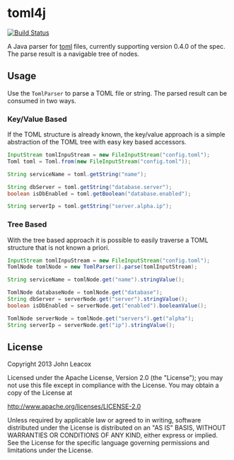 # toml4j

[![Build Status](https://travis-ci.org/johnlcox/toml4j.png?branch=master)](https://travis-ci.org/johnlcox/toml4j)

A Java parser for [toml](https://github.com/mojombo/toml) files, currently supporting version 0.4.0 of the spec.  The parse result is a navigable tree of nodes.

## Usage

Use the `TomlParser` to parse a TOML file or string.  The parsed result can be consumed in two ways.

### Key/Value Based

If the TOML structure is already known, the key/value approach is a simple abstraction of the TOML tree with easy key based accessors.

```java
InputStream tomlInpuStream = new FileInputStream("config.toml");
Toml toml = Toml.from(new FileInputStream("config.toml"));

String serviceName = toml.getString("name");

String dbServer = toml.getString("database.server");
boolean isDbEnabled = toml.getBoolean("database.enabled");

String serverIp = toml.getString("server.alpha.ip");
```

### Tree Based

With the tree based approach it is possible to easily traverse a TOML structure that is not known a priori.

```java
InputStream tomlInpuStream = new FileInputStream("config.toml");
TomlNode tomlNode = new TomlParser().parse(tomlInputStream);

String serviceName = tomlNode.get("name").stringValue();

TomlNode databaseNode = tomlNode.get("database");
String dbServer = serverNode.get("server").stringValue();
boolean isDbEnabled = serverNode.get("enabled").booleanValue();

TomlNode serverNode = tomlNode.get("servers").get("alpha");
String serverIp = serverNode.get("ip").stringValue();
```

## License

Copyright 2013 John Leacox

Licensed under the Apache License, Version 2.0 (the "License");
you may not use this file except in compliance with the License.
You may obtain a copy of the License at

  http://www.apache.org/licenses/LICENSE-2.0

Unless required by applicable law or agreed to in writing, software
distributed under the License is distributed on an "AS IS" BASIS,
WITHOUT WARRANTIES OR CONDITIONS OF ANY KIND, either express or implied.
See the License for the specific language governing permissions and
limitations under the License.
